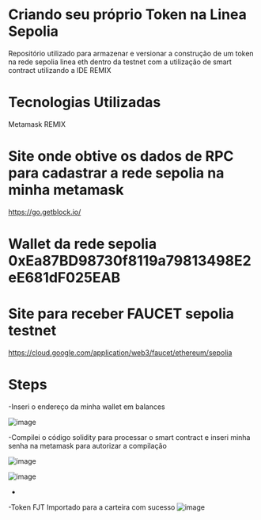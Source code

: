 # Criando seu próprio Token na Linea Sepolia

 Repositório utilizado para armazenar e versionar a construção de um token na rede sepolia linea eth dentro da testnet com a utilização de smart contract utilizando a IDE REMIX


 # Tecnologias Utilizadas
 Metamask
 REMIX


# Site onde obtive os dados de RPC para cadastrar a rede sepolia na minha metamask
https://go.getblock.io/
 
 # Wallet da rede  sepolia 0xEa87BD98730f8119a79813498E2eE681dF025EAB

 
 # Site para receber FAUCET sepolia testnet
https://cloud.google.com/application/web3/faucet/ethereum/sepolia

# Steps

-Inseri o endereço da minha wallet em balances


![image](https://github.com/user-attachments/assets/481ee8e7-cc1e-4b87-88b6-3af8e41ba4e3)




-Compilei o código solidity para processar o smart contract e inseri minha senha na metamask para autorizar a compilação



![image](https://github.com/user-attachments/assets/35127210-d3b9-4072-9ee9-53db3a82f45c)




![image](https://github.com/user-attachments/assets/a7fb8be5-4331-4a44-abf0-1bb14450433f)

-

-Token FJT Importado para a carteira com sucesso
![image](https://github.com/user-attachments/assets/2a9bf70d-1161-4b22-ac13-5fa96b35368d)




